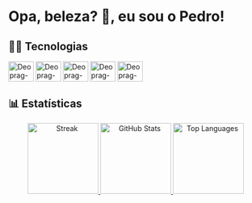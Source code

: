 # Opa, beleza? 🖖, eu sou o Pedro!


## 👨‍💻 Tecnologias

<div style="display" display="inline-block">
<img align="center" alt="Deoprag-HTML" width="50" height="40" src="https://cdn.jsdelivr.net/gh/devicons/devicon/icons/html5/html5-original.svg"/>
<img align="center" alt="Deoprag-CSS" width="50" height="40" src="https://cdn.jsdelivr.net/gh/devicons/devicon/icons/css3/css3-original.svg"/>
<img align="center" alt="Deoprag-JS" width="50" height="40" src="https://cdn.jsdelivr.net/gh/devicons/devicon/icons/javascript/javascript-original.svg"/>
<img align="center" alt="Deoprag-Java" width="50" height="40" src="https://cdn.jsdelivr.net/gh/devicons/devicon/icons/java/java-original.svg"/>
<!--<img align="center" alt="Deoprag-Docker" width="50" height="40" src="https://cdn.jsdelivr.net/gh/devicons/devicon/icons/docker/docker-original.svg"/>-->
<img align="center" alt="Deoprag-Spring" width="50" height="40" src="https://cdn.jsdelivr.net/gh/devicons/devicon/icons/spring/spring-original.svg"/>
</div>

## 📊 Estatísticas
<div>
  <a href="https://github.com/Deoprag">
  <p align="center">
  <img height="140em" alt="Streak" src="https://streak-stats.demolab.com?user=Deoprag&theme=dark&date_format=j%2Fn%5B%2FY%5D&dates=6ce186">
  <img height="140em" alt="GitHub Stats" src="https://github-readme-stats.vercel.app/api?username=Deoprag&show_icons=true&theme=dark">
  <img height="140em" alt="Top Languages" src="https://github-readme-stats.vercel.app/api/top-langs/?username=Deoprag&layout=compact&theme=dark">
  </p>
    
</div>
